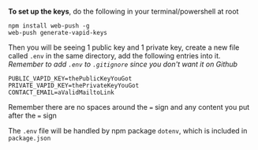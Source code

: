 **To set up the keys**, do the following in your terminal/powershell at root

```
npm install web-push -g
web-push generate-vapid-keys
```

Then you will be seeing 1 public key and 1 private key, create a new file called `.env` in the same directory, add the following entries into it. *Remember to add `.env` to `.gitignore` since you don't want it on Github*

```
PUBLIC_VAPID_KEY=thePublicKeyYouGot
PRIVATE_VAPID_KEY=thePrivateKeyYouGot
CONTACT_EMAIL=aValidMailtoLink
```

Remember there are no spaces around the `=` sign and any content you put after the `=` sign

The `.env` file will be handled by npm package `dotenv`, which is included in `package.json`
